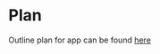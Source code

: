 # Plan

Outline plan for app can be found [here]("https://www.figma.com/board/dLxFDYRfzu9QXgqnZPMC33/Welcome-to-FigJam?node-id=0-1&t=JTwegIt9NX5ZiHaF-1")
